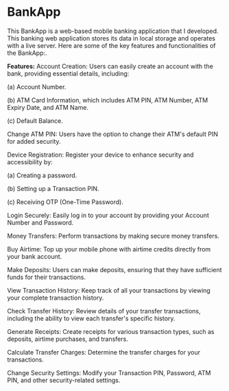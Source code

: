 # BankApp
This BankApp is a web-based mobile banking application that I developed. This banking web application stores its data in local storage and operates with a live server. Here are some of the key features and functionalities of the BankApp:.



**Features:**
Account Creation: Users can easily create an account with the bank, providing essential details, including:

(a) Account Number.

(b) ATM Card Information, which includes ATM PIN, ATM Number, ATM Expiry Date, and ATM Name.

(c) Default Balance.

Change ATM PIN: Users have the option to change their ATM's default PIN for added security.

Device Registration: Register your device to enhance security and accessibility by:

(a) Creating a password.

(b) Setting up a Transaction PIN.

(c) Receiving OTP (One-Time Password).

Login Securely: Easily log in to your account by providing your Account Number and Password.

Money Transfers: Perform transactions by making secure money transfers.

Buy Airtime: Top up your mobile phone with airtime credits directly from your bank account.

Make Deposits: Users can make deposits, ensuring that they have sufficient funds for their transactions.

View Transaction History: Keep track of all your transactions by viewing your complete transaction history.

Check Transfer History: Review details of your transfer transactions, including the ability to view each transfer's specific history.

Generate Receipts: Create receipts for various transaction types, such as deposits, airtime purchases, and transfers.

Calculate Transfer Charges: Determine the transfer charges for your transactions.

Change Security Settings: Modify your Transaction PIN, Password, ATM PIN, and other security-related settings.

